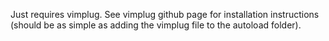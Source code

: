 Just requires vimplug. See vimplug github page for installation instructions (should be as simple as adding the vimplug file to the autoload folder). 
